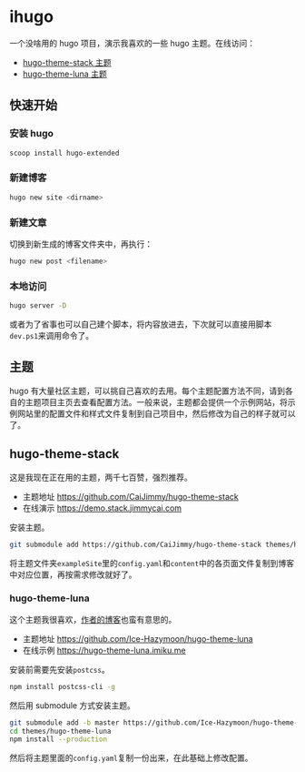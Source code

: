 # ihugo

一个没啥用的 hugo 项目，演示我喜欢的一些 hugo 主题。在线访问：

- [hugo-theme-stack 主题](https://ihugo-stack.techstay.tech)
- [hugo-theme-luna 主题](https://ihugo-luna.techstay.tech)

## 快速开始

### 安装 hugo

```sh
scoop install hugo-extended
```

### 新建博客

```sh
hugo new site <dirname>
```

### 新建文章

切换到新生成的博客文件夹中，再执行：

```sh
hugo new post <filename>
```

### 本地访问

```sh
hugo server -D
```

或者为了省事也可以自己建个脚本，将内容放进去，下次就可以直接用脚本`dev.ps1`来调用命令了。

## 主题

hugo 有大量社区主题，可以挑自己喜欢的去用。每个主题配置方法不同，请到各自的主题项目主页去查看配置方法。一般来说，主题都会提供一个示例网站，将示例网站里的配置文件和样式文件复制到自己项目中，然后修改为自己的样子就可以了。

## hugo-theme-stack

这是我现在正在用的主题，两千七百赞，强烈推荐。

- 主题地址 <https://github.com/CaiJimmy/hugo-theme-stack>
- 在线演示 <https://demo.stack.jimmycai.com>

安装主题。

```sh
git submodule add https://github.com/CaiJimmy/hugo-theme-stack themes/hugo-theme-stack
```

将主题文件夹`exampleSite`里的`config.yaml`和`content`中的各页面文件复制到博客中对应位置，再按需求修改就好了。

### hugo-theme-luna

这个主题我很喜欢，[作者的博客](https://imiku.me)也蛮有意思的。

- 主题地址 <https://github.com/Ice-Hazymoon/hugo-theme-luna>
- 在线示例 <https://hugo-theme-luna.imiku.me>

安装前需要先安装`postcss`。

```sh
npm install postcss-cli -g
```

然后用 submodule 方式安装主题。

```sh
git submodule add -b master https://github.com/Ice-Hazymoon/hugo-theme-luna themes/hugo-theme-luna
cd themes/hugo-theme-luna
npm install --production
```

然后将主题里面的`config.yaml`复制一份出来，在此基础上修改配置。

